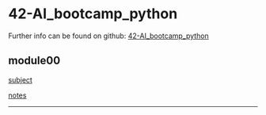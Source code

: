 # 42-AI_bootcamp_python
Further info can be found on github: [42-AI_bootcamp_python](https://github.com/42-AI/bootcamp_python/issues)

## module00

[subject](https://github.com/ikersojo/42-AI_bootcamp_python/blob/main/module00/subject/module00.pdf)

[notes](https://github.com/ikersojo/42-AI_bootcamp_python/blob/main/module00/module00_notes.md)

---
